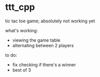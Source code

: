 # ttt_cpp
tic tac toe game; absolutely not working yet

what's working:

- viewing the game table
- alternating between 2 players

to do:

- fix checking if there's a winner
- best of 3
